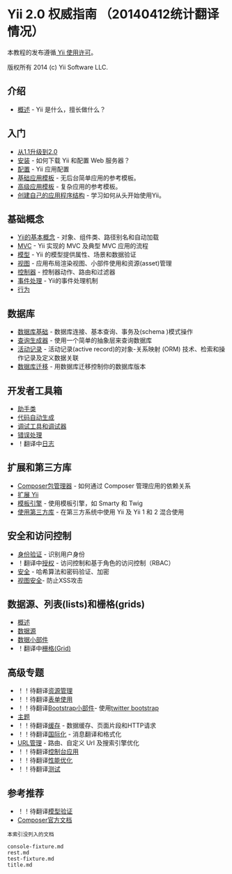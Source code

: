 Yii 2.0 权威指南 （20140412统计翻译情况）
===============================

本教程的发布遵循[ Yii 使用许可](http://www.yiiframework.com/doc/terms/)。

版权所有 2014 (c) Yii Software LLC.

介绍
------------

- [概述](overview.md) - Yii 是什么，擅长做什么？

入门
---------------

- [从1.1升级到2.0](upgrade-from-v1.md)
- [安装](installation.md) - 如何下载 Yii 和配置 Web 服务器？
- [配置](configuration.md) -  Yii 应用配置
- [基础应用模板](apps-basic.md) - 无后台简单应用的参考模板。
- [高级应用模板](apps-advanced.md) - 复杂应用的参考模板。
- [创建自己的应用程序结构](apps-own.md) - 学习如何从头开始使用Yii。

基础概念
-------------

- [Yii的基本概念](basics.md) - 对象、组件类、路径别名和自动加载
- [MVC](mvc.md) - Yii 实现的 MVC 及典型 MVC 应用的流程
- [模型](model.md) - Yii 的模型提供属性、场景和数据验证
- [视图](view.md) - 应用布局渲染视图、小部件使用和资源(asset)管理
- [控制器](controller.md) - 控制器动作、路由和过滤器
- [事件处理](events.md) - Yii的事件处理机制
- [行为](behaviors.md)

数据库
--------

- [数据库基础](database-basics.md) - 数据库连接、基本查询、事务及(schema )模式操作
- [查询生成器](query-builder.md) - 使用一个简单的抽象层来查询数据库
- [活动记录](active-record.md) - 活动记录(active record)的对象-关系映射 (ORM) 技术、检索和操作记录及定义数据关联
- [数据库迁移](console-migrate.md) - 用数据库迁移控制你的数据库版本

开发者工具箱
------------------

- [助手类](helpers.md)
- [代码自动生成](gii.md)
- [调试工具和调试器](module-debug.md)
- [错误处理](error.md)
- ！翻译中[日志](logging.md)

扩展和第三方库
----------------------------------

- [Composer包管理器](composer.md) - 如何通过 Composer 管理应用的依赖关系
- [扩展 Yii](extensions.md)
- [模板引擎](template.md) - 使用模板引擎，如 Smarty 和 Twig
- [使用第三方库](using-3rd-party-libraries.md) - 在第三方系统中使用 Yii 及 Yii 1 和 2 混合使用

安全和访问控制
---------------------------

- [身份验证](authentication.md) - 识别用户身份
- ！翻译中[授权](authorization.md) - 访问控制和基于角色的访问控制（RBAC）
- [安全](security.md) - 哈希算法和密码验证、加密
- [视图安全](view.md#security)- 防止XSS攻击

数据源、列表(lists)和栅格(grids)
-------------------------------

- [概述](data-overview.md)
- [数据源](data-providers.md)
- [数据小部件](data-widgets.md)
- ！翻译中[栅格(Grid)](data-grid.md)

高级专题
---------------

- ！！待翻译[资源管理](assets.md)
- ！！待翻译[表单使用](form.md)
- ！！待翻译[Bootstrap小部件](bootstrap-widgets.md)- 使用[twitter bootstrap](http://getbootstrap.com/)
- [主题](theming.md)
- ！！待翻译[缓存](caching.md) - 数据缓存、页面片段和HTTP请求
- ！！待翻译[国际化](i18n.md) - 消息翻译和格式化
- [URL管理](url.md) - 路由、自定义 Url 及搜索引擎优化
- ！！待翻译[控制台应用](console.md)
- ！！待翻译[性能优化](performance.md)
- ！！待翻译[测试](testing.md)

参考推荐
----------

- ！！待翻译[模型验证](validation.md)
- [Composer官方文档](http://getcomposer.org)


~~~~~~~~~~~~~~~~~
本索引没列入的文档

console-fixture.md
rest.md
test-fixture.md
title.md

